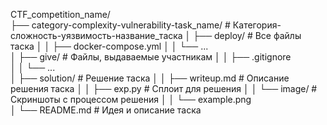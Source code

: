 CTF_competition_name/                  
├── category-complexity-vulnerability-task_name/  # Категория-сложность-уязвимость-название_таска
│   ├── deploy/                        # Все файлы таска
│   │   ├── docker-compose.yml
│   │   └── ...                        
│   ├── give/                          # Файлы, выдаваемые участникам
│   │   ├── .gitignore                 
│   │   └── ...                        
│   ├── solution/                      # Решение таска
│   │   ├── writeup.md                 # Описание решения таска
│   │   ├── exp.py                     # Сплоит для решения
│   │   └── image/                     # Скриншоты с процессом решения
│   │       └── example.png           
│   └── README.md                      # Идея и описание таска
